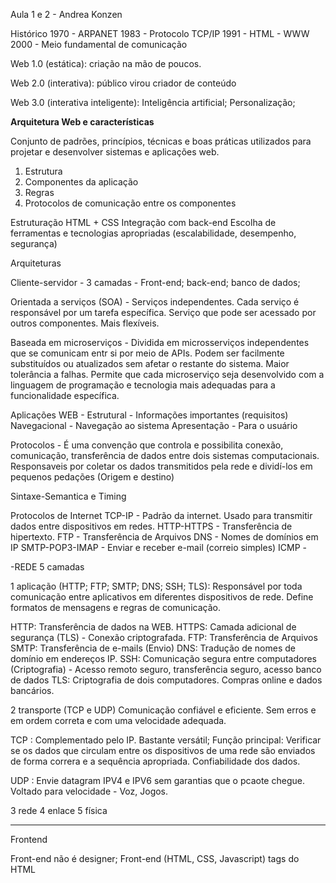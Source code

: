 Aula 1 e 2 - Andrea Konzen

Histórico
1970 - ARPANET
1983 - Protocolo TCP/IP
1991 - HTML - WWW
2000 - Meio fundamental de comunicação

Web 1.0 (estática): criação na mão de poucos.

Web 2.0 (interativa): público virou criador de conteúdo

Web 3.0 (interativa inteligente): Inteligência artificial; Personalização;

**Arquitetura Web e características**

Conjunto de padrões, princípios, técnicas e boas práticas utilizados para projetar e desenvolver sistemas e aplicações web.

1) Estrutura
2) Componentes da aplicação
3) Regras
4) Protocolos de comunicação entre os componentes

Estruturação HTML + CSS
Integração com back-end
Escolha de ferramentas e tecnologias apropriadas (escalabilidade, desempenho, segurança)

Arquiteturas 

Cliente-servidor - 3 camadas - Front-end; back-end; banco de dados;

Orientada a serviços (SOA) - Serviços independentes. Cada serviço é responsável por um tarefa específica. Serviço que pode ser acessado por outros componentes. Mais flexíveis.

Baseada em microserviços - Dividida em microsserviços independentes que se comunicam entr si por meio de APIs. Podem ser facilmente substituídos ou atualizados sem afetar o restante do sistema. Maior tolerância a falhas.
Permite que cada microserviço seja desenvolvido com a linguagem de programação e tecnologia mais adequadas para a funcionalidade específica. 

Aplicações WEB -
Estrutural - Informações importantes (requisitos)
Navegacional - Navegação ao sistema
Apresentação - Para o usuário

Protocolos - É uma convenção que controla e possibilita conexão, comunicação, transferência de dados entre dois sistemas computacionais. Responsaveis por coletar os dados transmitidos pela rede e dividí-los em pequenos pedações (Origem e destino)

Sintaxe-Semantica e Timing

Protocolos de Internet
TCP-IP - Padrão da internet. Usado para transmitir dados entre dispositivos em redes.
HTTP-HTTPS - Transferência de hipertexto.
FTP - Transferência de Arquivos
DNS - Nomes de domínios em IP
SMTP-POP3-IMAP - Enviar e receber e-mail (correio simples)
ICMP - 

-REDE 5 camadas

1 aplicação (HTTP; FTP; SMTP; DNS; SSH; TLS): Responsável por toda comunicação entre aplicativos em diferentes dispositivos de rede. Define formatos de mensagens e regras de comunicação.

HTTP: Transferência de dados na WEB.
HTTPS: Camada adicional de segurança (TLS) - Conexão criptografada.
FTP: Transferência de Arquivos
SMTP: Transferência de e-mails (Envio)
DNS: Tradução de nomes de domínio em endereços IP.
SSH: Comunicação segura entre computadores (Criptografia) - Acesso remoto seguro, transferência seguro, acesso banco de dados
TLS: Criptografia de dois computadores. Compras online e dados bancários. 

2 transporte (TCP e UDP) Comunicação confiável e eficiente. Sem erros e em ordem correta e com uma velocidade adequada.

TCP : Complementado pelo IP. Bastante versátil; Função principal: Verificar se os dados que circulam entre os dispositivos de uma rede são enviados de forma correra e a sequência apropriada. Confiabilidade dos dados. 

UDP : Envie datagram IPV4 e IPV6 sem garantias que o pcaote chegue. Voltado para velocidade - Voz, Jogos.

3 rede
4 enlace
5 física

_____
Frontend

Front-end não é designer; Front-end (HTML, CSS, Javascript)
tags do HTML <html> <head> <title> <body>
CSS - Estilo Visual; Responsiva; style.css
Java Script: Interatividade com usuário
Vue.js: framework front-end

Back-end

Fica por trás. lógica de negócia. Conjunto de elementos: sistemas, banco de dados entre outros.
PHp,PHYTON, RUBY, Node.js
Banco de dados: MySQL e Postgre
frameworks disponíveis.

Tipos de Sistemas WEB 
    
    **SPA (Sigle Page Application): é um modelo de desenvolvimento. Única página web. O conteúdo todo. Mais rápida e Mais fluida.
    AJAX: Chamada Assincrona
    E-Commerce, Rede sociais, jogos online.
    Redução da Carga do Servidor
    Melhor escalabilidade e manutenibilidade
    Maior interatividade e personalização
    Benefícios: Velocidade.Melhor experiência. Desenvolvimento mais fácil. Arquitetura modular. Acesso off-line. Maior segurança. Facilidade de manutenção. 
    1 paǵiana HTML e usa JavaScript e AJAX
    Arquitetura: View; Modelo; Controlador; Serviços; Roteamento; Gerenciador de estado; Bibliotecas e frameworks;
    Exemplo: GMAIL
    
    **MPA (Multi Page Application): cada página é carregada como uma página separada, com sua URL, e as ações do usuário geralmente exigem o carregamento de uma nova página. Várias páginas HTML independentes. 
    Mecanimos de busca são mais amigáveis.
    Manutenção mais fácil.
    Rápido tempo de carregamento. Apenas o necessário.
    Boa usabilidade.
    Desvantagens: Transições mais lentas. Requisições de servidor. Dificuldade mem gerenciar o estado do aplicativo. 
    Arquitetura: Cada página é carregada em resposta a uma requisição do cliente.
    Exemplo: AMAZON

    **PWA (Progressive Web APP): São aplicativos web que oferecem uma experiência de usuário semelhante à de um aplicativo móvel nativo mas que são executados em um navegador da web. Combinação entre um "site" e um aplicativo móvel.
    Acessibilidade e facilidade de desenvolvimento
    Pode ser encontrada em mecanismos de busca
    URL
    Aprimoramento progressivo
    Enviar notificações
    SER RESPONSIVA.. diferentes dispositivos.
    Sempre HTTPS
    Instalação fácil. não requer download 
    Benefícios: Desenvolvimento mais rápido e fácil, custos reduzidos. Fácil manutenção. Multiplataforma. Melhor experiência do usuário. Fácil distribuição.
    Service Workers: Scripts em segundo plano. 
    Manifesto da Web em PWA é um arquivo JSON que contém informações sobre a aplicação web progressiva como: nome, ícone, cor de tema, orientação de tela, entre outras. É importante para que a PWA possa ser adicionada à tela inicial do dispositivo e se comportar de forma semelhante a um aplicativo nativo.
    Exemplo: Twitter Lite; starbucks; 

    //Projeto para WEB: Serve para ter um modelo e ganhar em qualidade.

    TOPO da pirâmide (Usuário)
    1) Projeto de interfaces
    2) Projeto estético (ou de layout)
    3) Projeto Conteúdo
    4) Projeto de Arquitetura - Modelos
    5) Projeto de Navegação
    6) Projeto em nível de componentes
    BASE da pirâmide (tecnologia)
    
   Exemplo prático: Projeto de mobilidade para desenvolvimento WEBAPPS
    
    Aplicativo de delivery de comida;

Conceitos HTML

Elementos, etiqueta (TAG) e atributos.

Tag simples e Tag dupla;

Acentos <meta charset="UTF-8"> dentro do HEAD

Formulários <form>

CSS
JavaScript client side
Manipulação do DOM; adicionar remover Formato de árvore. Pai, filhos e irmãos

Aula 3 - Luiz Fernando Palanella Gonzalez.

SPA-MPA (Single page ou Multi page)

PWA - Aplicações web progressivas - Mais ferramentas. Mais recursos.
    Tem que ser HTTPS;
    Manifesto WEB - Arquivo - JSON   
    Service Worker - Página Offline.

Lighthouse - gerar relatório;;

O tipo de usuário é variado. W3C (padrões) mantém o Web accessibility initiative *WAI*

Web design responsivo; 
    Responsivo = CSS - Media queries
        Adaptativo = Serviodor

Conteúdo é como água; tem que se adaptar;

Mobile-First: em primeiro lugar o mobile;

Break Point: Pontos de quebra 
    Bootstrap  (6 níveis) px
    material Desing (4 níveis)

Mobile-first não é somente largura de tela. Tamanho de texto razoável. Layout usável;

Cada FRAMEWORK faz da sua forma;

SVG - Scalable Vector Graphics: Imagem vetorial (escalável)
    O mesmo grupo que mantém especificaçẽs do HtmL, CSS e JavaScript, também define muitas outras
    TAG SVG

Tema Escuro
    Fadiga visual
    Afeta o sono - Luz azul
    Minimalista e moderno
    CSS Media query perfers-color-scheme 
        light
        dark

Animação reduzida: Algumas pressoas preferem desativar as animações no sistema;
    Media query @media(prefers-reduced-motion: reduce)

Devemos desenvolver site acessível? Sim, pelo menos pensar; Observe o contraste de cor do seu site;

Diversos detalhes devem ser evitados para não prejudicar o acesso a determinados tipos de pessoas;

boa prática: semântica

Componentes> Bootstrap, Material design 
Atributos ARIA (Accessible Rich Internet Applications para ajudar)

web Components: padrão W3C
Shadow DOM: Permitem isolar o componente do resto da página.
Classe: HTMLElement: pode gerar eventos.

script date range!

